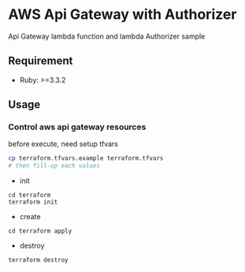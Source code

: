 # AWS Api Gateway with Authorizer

Api Gateway lambda function and lambda Authorizer sample

## Requirement

- Ruby: >=3.3.2

## Usage

### Control aws api gateway resources

before execute, need setup tfvars

```bash
cp terraform.tfvars.example terraform.tfvars
# then fill-up each values
```

- init

```
cd terraform
terraform init
```

- create

```
cd terraform apply
```

- destroy

```
terraform destroy
```
